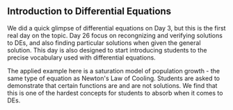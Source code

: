 ## Introduction to Differential Equations

We did a quick glimpse of differential equations on Day 3, but this is the first real day on the topic.  Day 26 focus on recongnizing and verifying solutions to DEs, and also finding particular solutions when given the general solution.  This day is also designed to start introducing students to the precise vocabulary used with differential equations.   

The applied example here is a saturation model of population growth - the same type of equation as Newton's Law of Cooling.  Students are asked to demonstrate that certain functions are and are not solutions.  We find that this is one of the hardest concepts for students to absorb when it comes to DEs.  
